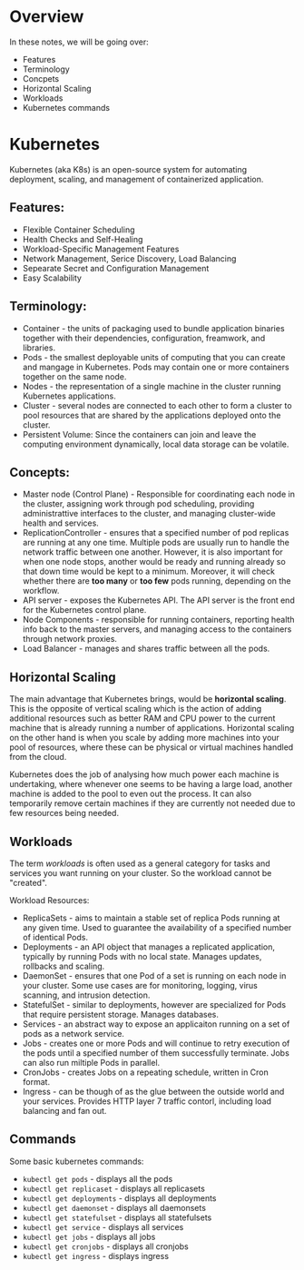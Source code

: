 # Overview
In these notes, we will be going over:
- Features
- Terminology
- Concpets
- Horizontal Scaling
- Workloads
- Kubernetes commands

# Kubernetes
Kubernetes (aka K8s) is an open-source system for automating deployment, scaling, and management of containerized application.

## Features:
- Flexible Container Scheduling
- Health Checks and Self-Healing
- Workload-Specific Management Features
- Network Management, Serice Discovery, Load Balancing
- Sepearate Secret and Configuration Management
- Easy Scalability

## Terminology:
- Container - the units of packaging used to bundle application binaries together with their dependencies, configuration, freamwork, and libraries.
- Pods - the smallest deployable units of computing that you can create and mangage in Kubernetes. Pods may contain one or more containers together on the same node.
- Nodes - the representation of a single machine in the cluster running Kubernetes applications.
- Cluster - several nodes are connected to each other to form a cluster to pool resources that are shared by the applications deployed onto the cluster.
- Persistent Volume: Since the containers can join and leave the computing environment dynamically, local data storage can be volatile.

## Concepts:
- Master node (Control Plane) - Responsible for coordinating each node in the cluster, assigning work through pod scheduling, providing administrattive interfaces to the cluster, and managing cluster-wide health and services.
- ReplicationController - ensures that a specified number of pod replicas are running at any one time. Multiple pods are usually run to handle the network traffic between one another. However, it is also important for when one node stops, another would be ready and running already so that down time would be kept to a minimum. Moreover, it will check whether there are __too many__ or __too few__ pods running, depending on the workflow.
- API server - exposes the Kubernetes API. The API server is the front end for the Kubernetes control plane.
- Node Components - responsible for running containers, reporting health info back to the master servers, and managing access to the containers through network proxies.
- Load Balancer - manages and shares traffic between all the pods.

## Horizontal Scaling
The main advantage that Kubernetes brings, would be __horizontal scaling__. This is the opposite of vertical scaling which is the action of adding additional resources such as better RAM and CPU power to the current machine that is already running a number of applications. Horizontal scaling on the other hand is when you scale by adding more machines into your pool of resources, where these can be physical or virtual machines handled from the cloud. 

Kubernetes does the job of analysing how much power each machine is undertaking, where whenever one seems to be having a large load, another machine is added to the pool to even out the process. It can also temporarily remove certain machines if they are currently not needed due to few resources being needed.

## Workloads
The term _workloads_ is often used as a general category for tasks and services you want running on your cluster. So the workload cannot be "created".

Workload Resources:
- ReplicaSets - aims to maintain a stable set of replica Pods running at any given time. Used to guarantee the availability of a specified number of identical Pods.
- Deployments - an API object that manages a replicated application, typically by running Pods with no local state. Manages updates, rollbacks and scaling.
- DaemonSet - ensures that one Pod of a set is running on each node in your cluster. Some use cases are for monitoring, logging, virus scanning, and intrusion detection.
- StatefulSet - similar to deployments, however are specialized for Pods that require persistent storage. Manages databases.
- Services - an abstract way to expose an applicaiton running on a set of pods as a network service.
- Jobs - creates one or more Pods and will continue to retry execution of the pods until a specified number of them successfully terminate. Jobs can also run miltiple Pods in parallel.
- CronJobs - creates Jobs on a repeating schedule, written in Cron format.
- Ingress - can be though of as the glue between the outside world and your services. Provides HTTP layer 7 traffic contorl, including load balancing and fan out.

## Commands
Some basic kubernetes commands:
- `kubectl get pods` - displays all the pods
- `kubectl get replicaset` - displays all replicasets
- `kubectl get deployments` - displays all deployments
- `kubectl get daemonset` - displays all daemonsets
- `kubectl get statefulset` - displays all statefulsets
- `kubectl get service` - displays all services
- `kubectl get jobs` - displays all jobs
- `kubectl get cronjobs` - displays all cronjobs
- `kubectl get ingress` - displays ingress